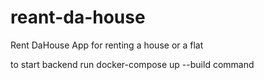 # reant-da-house
Rent DaHouse App for renting a house or a flat

to start backend run docker-compose up --build command
